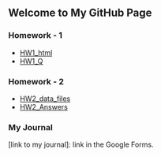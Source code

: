## Welcome to My GitHub Page 


### Homework - 1
* [HW1_html](HW1/HW1.html)
* [HW1_Q](HW1/IE582_Fall23_tutorial.pdf)

### Homework - 2
* [HW2_data_files](derma.csv)
* [HW2_Answers](xx)


### My Journal
[link to my journal]: link in the Google Forms.
